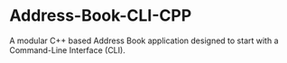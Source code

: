 # Address-Book-CLI-CPP
A modular C++ based Address Book application designed to start with a Command-Line Interface (CLI). 
